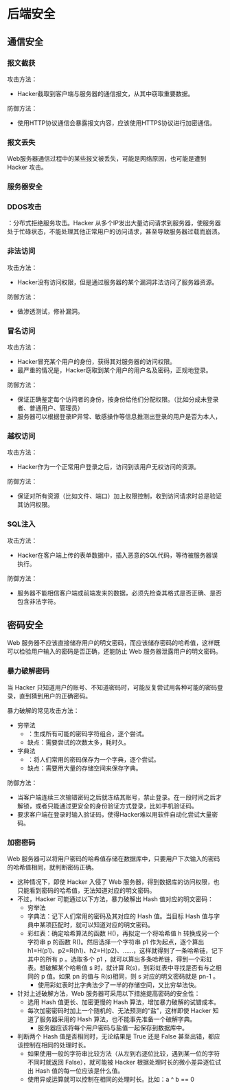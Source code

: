 # 后端安全

## 通信安全

### 报文截获

攻击方法：
- Hacker截取到客户端与服务器的通信报文，从其中窃取重要数据。

防御方法：
- 使用HTTP协议通信会暴露报文内容，应该使用HTTPS协议进行加密通信。

### 报文丢失

Web服务器通信过程中的某些报文被丢失，可能是网络原因，也可能是遭到 Hacker 攻击。

### 服务器安全

### DDOS攻击

：分布式拒绝服务攻击。Hacker 从多个IP发出大量访问请求到服务器，使服务器处于忙碌状态，不能处理其他正常用户的访问请求，甚至导致服务器过载而崩溃。

### 非法访问

攻击方法：
- Hacker没有访问权限，但是通过服务器的某个漏洞非法访问了服务器资源。

防御方法：
- 做渗透测试，修补漏洞。

### 冒名访问

攻击方法：
- Hacker冒充某个用户的身份，获得其对服务器的访问权限。
- 最严重的情况是，Hacker窃取到某个用户的用户名及密码，正规地登录。

防御方法：
- 保证正确鉴定每个访问者的身份，按身份给他们分配权限。（比如分成未登录者、普通用户、管理员）
- 服务器可以根据登录IP异常、敏感操作等信息推测出登录的用户是否为本人，

### 越权访问

攻击方法：
- Hacker作为一个正常用户登录之后，访问到该用户无权访问的资源。

防御方法：
- 保证对所有资源（比如文件、端口）加上权限控制，收到访问请求时总是验证其访问权限。

### SQL注入

攻击方法：
- Hacker在客户端上传的表单数据中，插入恶意的SQL代码，等待被服务器误执行。

防御方法：
- 服务器不能相信客户端或前端发来的数据，必须先检查其格式是否正确、是否包含非法字符。

## 密码安全

Web 服务器不应该直接储存用户的明文密码，而应该储存密码的哈希值，这样既可以检验用户输入的密码是否正确，还能防止 Web 服务器泄露用户的明文密码。

### 暴力破解密码

当 Hacker 只知道用户的账号、不知道密码时，可能反复尝试用各种可能的密码登录，直到猜到用户的正确密码。

暴力破解的常见攻击方法：
- 穷举法
  - ：生成所有可能的密码字符组合，逐个尝试。
  - 缺点：需要尝试的次数太多，耗时久。
- 字典法
  - ：将人们常用的密码保存为一个字典，逐个尝试。
  - 缺点：需要用大量的存储空间来保存字典。

防御方法：
- 当客户端连续三次输错密码之后就冻结其账号，禁止登录。在一段时间之后才解锁，或者只能通过更安全的身份验证方式登录，比如手机验证码。
- 要求客户端在登录时输入验证码，使得Hacker难以用软件自动化尝试大量密码。

### 加密密码

Web 服务器可以将用户密码的哈希值存储在数据库中，只要用户下次输入的密码的哈希值相同，就判断密码正确。
- 这种情况下，即使 Hacker 入侵了 Web 服务器，得到数据库的访问权限，也只能看到密码的哈希值，无法知道对应的明文密码。
- 不过，Hacker 可能通过以下方法，暴力破解出 Hash 值对应的明文密码：
  - 穷举法
  - 字典法：记下人们常用的密码及其对应的 Hash 值。当目标 Hash 值与字典中某项匹配时，就可以知道对应的明文密码。
  - 彩虹表：确定哈希算法的函数 H()，再拟定一个将哈希值 h 转换成另一个字符串 p 的函数 R()。然后选择一个字符串 p1 作为起点，逐个算出 h1=H(p1)、p2=R(h1)、h2=H(p2)、……，这样就得到了一条哈希链，记下其中的所有 p 。选取多个 p1 ，就可以算出多条哈希链，得到一个彩虹表。想破解某个哈希值 s 时，就计算 R(s)，到彩虹表中寻找是否有与之相同的 p 值。如果 pn 的值与 R(s)相同，则 s 对应的明文密码就是 pn-1 。
    - 使用彩虹表时比字典法少了一半的存储空间，又比穷举法快。
- 针对上述破解方法，Web 服务器可采用以下措施提高密码的安全性：
  - 选用 Hash 值更长、加密更慢的 Hash 算法，增加暴力破解的试错成本。
  - 每次加密密码时加上一个随机的、无法预测的“盐”，这样即使 Hacker 知道了服务器采用的 Hash 算法，也不能事先准备一个破解字典。
    - 服务器应该将每个用户密码与盐值一起保存到数据库中。
- 判断两个 Hash 值是否相同时，无论结果是 True 还是 False 甚至出错，都应该控制在相同的处理时长。
  - 如果使用一般的字符串比较方法（从左到右逐位比较，遇到某一位的字符不同时就返回 False），就可能被 Hacker 根据处理时长的微小差异逐位试出 Hash 值的每一位应该是什么值。
  - 使用异或运算就可以控制在相同的处理时长。比如：a ^ b == 0
